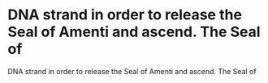 # DNA strand in order to release the Seal of Amenti and ascend. The Seal of

DNA strand in order to release the Seal of Amenti and ascend. The Seal of